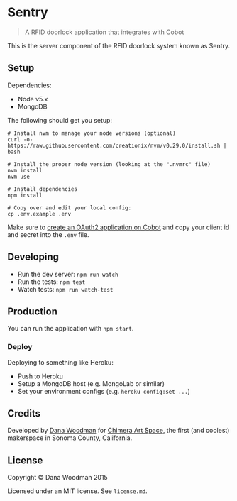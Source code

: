 # Sentry

> A RFID doorlock application that integrates with Cobot

This is the server component of the RFID doorlock system known as Sentry.


## Setup

Dependencies:

- Node v5.x
- MongoDB

The following should get you setup:

```shell
# Install nvm to manage your node versions (optional)
curl -o- https://raw.githubusercontent.com/creationix/nvm/v0.29.0/install.sh | bash

# Install the proper node version (looking at the ".nvmrc" file)
nvm install
nvm use

# Install dependencies
npm install

# Copy over and edit your local config:
cp .env.example .env
```

Make sure to [create an OAuth2 application on Cobot](https://www.cobot.me/oauth2_clients) and copy your client id and secret into the `.env` file.


## Developing

- Run the dev server: `npm run watch`
- Run the tests: `npm test`
- Watch tests: `npm run watch-test`


## Production

You can run the application with `npm start`.


### Deploy

Deploying to something like Heroku:

- Push to Heroku
- Setup a MongoDB host (e.g. MongoLab or similar)
- Set your environment configs (e.g. `heroku config:set ...`)


## Credits

Developed by [Dana Woodman](http://danawoodman.com) for [Chimera Art Space](http://chimeraarts.org), the first (and coolest) makerspace in Sonoma County, California.


## License

Copyright &copy; Dana Woodman 2015

Licensed under an MIT license. See `license.md`.
